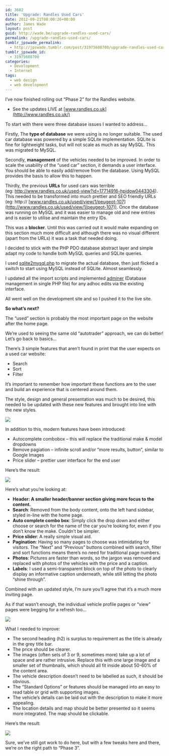 ```yaml
---
id: 3602
title: 'Upgrade: Randles Used Cars'
date: 2012-09-21T08:00:26+00:00
author: James Wade
layout: post
guid: http://wade.be/upgrade-randles-used-cars/
permalink: /upgrade-randles-used-cars/
tumblr_jpswade_permalink:
  - http://jpswade.tumblr.com/post/31975608700/upgrade-randles-used-cars
tumblr_jpswade_id:
  - 31975608700
categories:
  - Development
  - Internet
tags:
  - web design
  - web development
---
```

<p class="lead">
  I’ve now finished rolling out “Phase 2” for the Randles website.
</p>

  * See the updates LIVE at [www.randles.co.uk](http://www.randles.co.uk/)

To start with there were three database issues I wanted to address…

Firstly, The **type of database** we were using is no longer suitable. The used car database was powered by a simple SQLite implementation. SQLite is fine for lightweight tasks, but will not scale as much as say MySQL. This was migrated to MySQL.

Secondly, **management** of the vehicles needed to be improved. In order to scale the usability of the “used car” section, it demands a user interface. You should be able to easily add/remove from the database. Using MySQL provides the basis to allow this to happen.

Thirdly, the previous **URLs** for used cars was terrible (eg: http://www.randles.co.uk/used-view?id=17714916-hpidow0443304). This needed to be transformed into much prettier and SEO friendly URLs (eg: http:// [www.randles.co.uk/used/view/1/peugeot-107](http://www.randles.co.uk/used/view/1/peugeot-107)). Once the database was running on MySQL and it was easier to manage old and new entries and is easier to utilise and maintain the entry IDs.

This was a **blocker**. Until this was carried out it would make expanding on this section much more difficult and although there was no visual different (apart from the URLs) it was a task that needed doing.

I decided to stick with the PHP PDO database abstract layer and simple adapt my code to handle both MySQL queries and SQLite queries.

I used [sqlite2mysql.php](http://code.google.com/p/molinos-cms/source/browse/tools/sqlite2mysql.php) to migrate the actual database, then just flicked a switch to start using MySQL instead of SQLite. Almost seamlessly.

I updated all the import scripts and implemented [adminer](http://www.adminer.org/en/) (Database management in single PHP file) for any adhoc edits via the existing interface.

All went well on the development site and so I pushed it to the live site.

**So what’s next?**

The “used” section is probably the most important page on the website after the home page.

We’re used to seeing the same old “autotrader” approach, we can do better! Let’s go back to basics…

There’s 3 simple features that aren’t found in print that the user expects on a used car website:

  * Search
  * Sort
  * Filter

It’s important to remember how important these functions are to the user and build an experience that is centered around them.

The style, design and general presentation was much to be desired, this needed to be updated with these new features and brought into line with the new styles.


![](http://media.tumblr.com/tumblr_majgxdt6Pp1qiakcu.png) 

In addition to this, modern features have been introduced:

  * Autocomplete combobox &#8211; this will replace the traditional make & model dropdowns
  * Remove pagiation &#8211; infinite scroll and/or “more results, button”, similar to Google Images
  * Price slider &#8211; prettier user interface for the end user

Here’s the result:


![](http://media.tumblr.com/tumblr_majh3cFheg1qiakcu.png) 

Here’s what you’re looking at:

  * ****Header**: A smaller header/banner section giving more focus to the content.** 
  * **Search**: Removed from the body content, onto the left hand sidebar, styled in-line with the home page.
  * **Auto complete combo box**: Simply click the drop down and either choose or search for the name of the car you’re looking for, even if you don’t know the make. Couldn’t be simpler.
  * **Price slider**: A really simple visual aid.
  * **Pagination**: Having so many pages to choose was intimidating for visitors. The “Next” and “Previous” buttons combined with search, filter and sort functions means there’s no need for traditional page numbers.
  * **Photos**: Pictures are faster than words, so the jargon was removed and replaced with photos of the vehicles with the price and a caption.
  * **Labels**: I used a semi-transparent block on top of the photo to clearly display an informative caption underneath, while still letting the photo “shine through”.

Combined with an updated style, I’m sure you’ll agree that it’s a much more inviting page.

As if that wasn’t enough, the individual vehicle profile pages or “view” pages were begging for a refresh too…


![](http://media.tumblr.com/tumblr_majzcqNHTG1qiakcu.png) 

What I needed to improve:

  * The second heading (h2) is surplus to requirement as the title is already in the grey title bar.
  * The price should be clearer.
  * The images (often sets of 3 or 9, sometimes more) take up a lot of space and are rather intrusive. Replace this with one large image and a smaller set of thumbnails, which should all fit inside about 50-60% of the content area.
  * The vehicle description doesn’t need to be labelled as such, it should be obvious.
  * The “Standard Options” or features should be managed into an easy to read table or grid with supporting images.
  * The vehicle’s details can be laid out with the description to make it more appealing.
  * The location details and map should be better presented so it seems more integrated. The map should be clickable.

Here’s the result:


![](http://media.tumblr.com/tumblr_majzff75NH1qiakcu.png) 

Sure, we’ve still got work to do here, but with a few tweaks here and there, we’re on the right path to “Phase 3”.